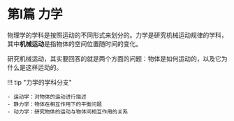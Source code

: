 # 第I篇 力学

物理学的学科是按照运动的不同形式来划分的。力学是研究机械运动规律的学科，其中**机械运动**是指物体的空间位置随时间的变化。

研究机械运动，其实要回答的就是两个方面的问题：物体是如何运动的，以及它为什么是这样运动的。

!!! tip "力学的学科分支"

    - 运动学：对物体的运动进行描述
    - 静力学：物体在相互作用下的平衡问题
    - 动力学：研究物体的运动与物体间相互作用的关系